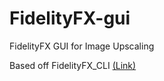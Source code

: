 # FidelityFX-gui
FidelityFX GUI for Image Upscaling

Based off FidelityFX_CLI [(Link)](https://github.com/GPUOpen-Effects/FidelityFX-CLI)
